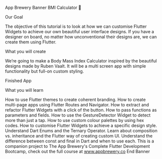 App Brewery Banner
BMI Calculator 💪

Our Goal

The objective of this tutorial is to look at how we can customise Flutter Widgets to achieve our own beautiful user interface designs. If you have a designer on board, no matter how unconventional their designs are, we can create them using Flutter.

What you will create

We’re going to make a Body Mass Index Calculator inspired by the beautiful designs made by Ruben Vaalt. It will be a multi screen app with simple functionality but full-on custom styling.

Finished App

What you will learn

How to use Flutter themes to create coherent branding.
How to create multi-page apps using Flutter Routes and Navigator.
How to extract and refactor Flutter Widgets with a click of the button.
How to pass functions as parameters and fields.
How to use the GestureDetector Widget to detect more than just a tap.
How to use custom colour palettes by using hex codes.
How to customise Flutter Widgets to achieve a specific design style.
Understand Dart Enums and the Ternary Operator.
Learn about composition vs. inheritance and the Flutter way of creating custom UI.
Understand the difference between const and final in Dart and when to use each.
This is a companion project to The App Brewery's Complete Flutter Development Bootcamp, check out the full course at www.appbrewery.co
End Banner